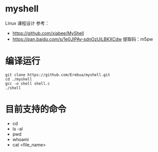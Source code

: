 # myshell
Linux 课程设计
参考：
- https://github.com/xiabee/MyShell
- https://pan.baidu.com/s/1e0JlPAv-sdnOzUiLBKXCdw 提取码：m5pw

# 编译运行
```shell
git clone https://github.com/Erebua/myshell.git
cd ./myshell
gcc -o shell shell.c
./shell
```

# 目前支持的命令
- cd
- ls -al
- pwd
- whoami
- cat <file_name>
